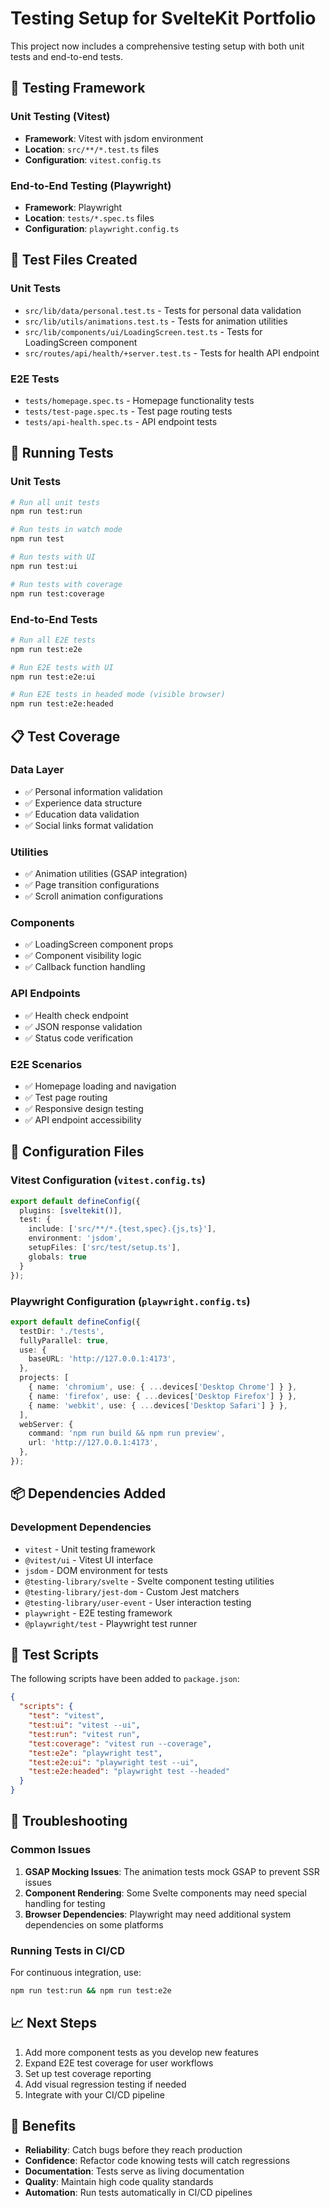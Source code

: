 # Testing Setup for SvelteKit Portfolio

This project now includes a comprehensive testing setup with both unit tests and end-to-end tests.

## 🧪 Testing Framework

### Unit Testing (Vitest)
- **Framework**: Vitest with jsdom environment
- **Location**: `src/**/*.test.ts` files
- **Configuration**: `vitest.config.ts`

### End-to-End Testing (Playwright)
- **Framework**: Playwright
- **Location**: `tests/*.spec.ts` files
- **Configuration**: `playwright.config.ts`

## 📁 Test Files Created

### Unit Tests
- `src/lib/data/personal.test.ts` - Tests for personal data validation
- `src/lib/utils/animations.test.ts` - Tests for animation utilities
- `src/lib/components/ui/LoadingScreen.test.ts` - Tests for LoadingScreen component
- `src/routes/api/health/+server.test.ts` - Tests for health API endpoint

### E2E Tests
- `tests/homepage.spec.ts` - Homepage functionality tests
- `tests/test-page.spec.ts` - Test page routing tests
- `tests/api-health.spec.ts` - API endpoint tests

## 🚀 Running Tests

### Unit Tests
```bash
# Run all unit tests
npm run test:run

# Run tests in watch mode
npm run test

# Run tests with UI
npm run test:ui

# Run tests with coverage
npm run test:coverage
```

### End-to-End Tests
```bash
# Run all E2E tests
npm run test:e2e

# Run E2E tests with UI
npm run test:e2e:ui

# Run E2E tests in headed mode (visible browser)
npm run test:e2e:headed
```

## 📋 Test Coverage

### Data Layer
- ✅ Personal information validation
- ✅ Experience data structure
- ✅ Education data validation
- ✅ Social links format validation

### Utilities
- ✅ Animation utilities (GSAP integration)
- ✅ Page transition configurations
- ✅ Scroll animation configurations

### Components
- ✅ LoadingScreen component props
- ✅ Component visibility logic
- ✅ Callback function handling

### API Endpoints
- ✅ Health check endpoint
- ✅ JSON response validation
- ✅ Status code verification

### E2E Scenarios
- ✅ Homepage loading and navigation
- ✅ Test page routing
- ✅ Responsive design testing
- ✅ API endpoint accessibility

## 🔧 Configuration Files

### Vitest Configuration (`vitest.config.ts`)
```typescript
export default defineConfig({
  plugins: [sveltekit()],
  test: {
    include: ['src/**/*.{test,spec}.{js,ts}'],
    environment: 'jsdom',
    setupFiles: ['src/test/setup.ts'],
    globals: true
  }
});
```

### Playwright Configuration (`playwright.config.ts`)
```typescript
export default defineConfig({
  testDir: './tests',
  fullyParallel: true,
  use: {
    baseURL: 'http://127.0.0.1:4173',
  },
  projects: [
    { name: 'chromium', use: { ...devices['Desktop Chrome'] } },
    { name: 'firefox', use: { ...devices['Desktop Firefox'] } },
    { name: 'webkit', use: { ...devices['Desktop Safari'] } },
  ],
  webServer: {
    command: 'npm run build && npm run preview',
    url: 'http://127.0.0.1:4173',
  },
});
```

## 📦 Dependencies Added

### Development Dependencies
- `vitest` - Unit testing framework
- `@vitest/ui` - Vitest UI interface
- `jsdom` - DOM environment for tests
- `@testing-library/svelte` - Svelte component testing utilities
- `@testing-library/jest-dom` - Custom Jest matchers
- `@testing-library/user-event` - User interaction testing
- `playwright` - E2E testing framework
- `@playwright/test` - Playwright test runner

## 🎯 Test Scripts

The following scripts have been added to `package.json`:

```json
{
  "scripts": {
    "test": "vitest",
    "test:ui": "vitest --ui",
    "test:run": "vitest run",
    "test:coverage": "vitest run --coverage",
    "test:e2e": "playwright test",
    "test:e2e:ui": "playwright test --ui",
    "test:e2e:headed": "playwright test --headed"
  }
}
```

## 🚨 Troubleshooting

### Common Issues

1. **GSAP Mocking Issues**: The animation tests mock GSAP to prevent SSR issues
2. **Component Rendering**: Some Svelte components may need special handling for testing
3. **Browser Dependencies**: Playwright may need additional system dependencies on some platforms

### Running Tests in CI/CD

For continuous integration, use:
```bash
npm run test:run && npm run test:e2e
```

## 📈 Next Steps

1. Add more component tests as you develop new features
2. Expand E2E test coverage for user workflows
3. Set up test coverage reporting
4. Add visual regression testing if needed
5. Integrate with your CI/CD pipeline

## 🎉 Benefits

- **Reliability**: Catch bugs before they reach production
- **Confidence**: Refactor code knowing tests will catch regressions
- **Documentation**: Tests serve as living documentation
- **Quality**: Maintain high code quality standards
- **Automation**: Run tests automatically in CI/CD pipelines